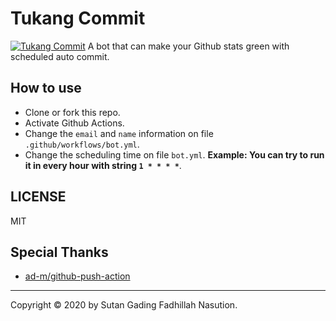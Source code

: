 # Tukang Commit
[![Tukang Commit](https://github.com/toxiclord501/sipaling-commit/actions/workflows/bot.yml/badge.svg)](https://github.com/toxiclord501/sipaling-commit/actions/workflows/bot.yml)
A bot that can make your Github stats green with scheduled auto commit.

## How to use
- Clone or fork this repo.
- Activate Github Actions.
- Change the `email` and `name` information on file `.github/workflows/bot.yml`.
- Change the scheduling time on file `bot.yml`. **Example: You can try to run it in every hour with string `1 * * * *`**.

## LICENSE
MIT

## Special Thanks
- [ad-m/github-push-action](https://github.com/ad-m/github-push-action)

---
Copyright © 2020 by Sutan Gading Fadhillah Nasution.

